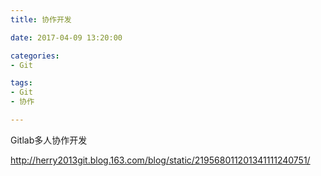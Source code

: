 ```yaml
---
title: 协作开发

date: 2017-04-09 13:20:00

categories:
- Git

tags:
- Git
- 协作

---
```

Gitlab多人协作开发

http://herry2013git.blog.163.com/blog/static/219568011201341111240751/
